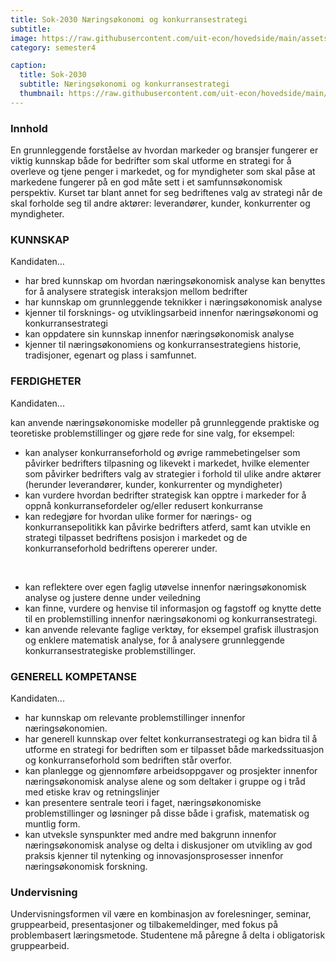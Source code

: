 ```yaml
---
title: Sok-2030 Næringsøkonomi og konkurransestrategi
subtitle: 
image: https://raw.githubusercontent.com/uit-econ/hovedside/main/assets/img/Sok-2030.jpg
category: semester4

caption:
  title: Sok-2030
  subtitle: Næringsøkonomi og konkurransestrategi
  thumbnail: https://raw.githubusercontent.com/uit-econ/hovedside/main/assets/img/Sok-2030.jpg
---
```


### Innhold
En grunnleggende forståelse av hvordan markeder og bransjer fungerer er viktig kunnskap både for bedrifter som skal utforme en strategi for å overleve og tjene penger i markedet, og for myndigheter som skal påse at markedene fungerer på en god måte sett i et samfunnsøkonomisk perspektiv. Kurset tar blant annet for seg bedriftenes valg av strategi når de skal forholde seg til andre aktører: leverandører, kunder, konkurrenter og myndigheter.

### KUNNSKAP

Kandidaten…

- har bred kunnskap om hvordan næringsøkonomisk analyse kan benyttes for å analysere strategisk interaksjon mellom bedrifter
- har kunnskap om grunnleggende teknikker i næringsøkonomisk analyse
- kjenner til forsknings- og utviklingsarbeid innenfor næringsøkonomi og konkurransestrategi
- kan oppdatere sin kunnskap innenfor næringsøkonomisk analyse
- kjenner til næringsøkonomiens og konkurransestrategiens historie, tradisjoner, egenart og plass i samfunnet.


### FERDIGHETER

Kandidaten...

kan anvende næringsøkonomiske modeller på grunnleggende praktiske og teoretiske problemstillinger og gjøre rede for sine valg, for eksempel:
- kan analyser konkurranseforhold og øvrige rammebetingelser som påvirker bedrifters tilpasning og likevekt i markedet, hvilke elementer som påvirker bedrifters   valg av strategier i forhold til ulike andre aktører (herunder leverandører, kunder, konkurrenter og myndigheter)
- kan vurdere hvordan bedrifter strategisk kan opptre i markeder for å oppnå konkurransefordeler og/eller redusert konkurranse
- kan redegjøre for hvordan ulike former for nærings- og konkurransepolitikk kan påvirke bedrifters atferd, samt kan utvikle en strategi tilpasset bedriftens       posisjon i markedet og de konkurranseforhold bedriftens opererer under.
</br> 
 
- kan reflektere over egen faglig utøvelse innenfor næringsøkonomisk analyse og justere denne under veiledning
- kan finne, vurdere og henvise til informasjon og fagstoff og knytte dette til en problemstilling innenfor næringsøkonomi og konkurransestrategi.
- kan anvende relevante faglige verktøy, for eksempel grafisk illustrasjon og enklere matematisk analyse, for å analysere grunnleggende konkurransestrategiske problemstillinger.


### GENERELL KOMPETANSE

Kandidaten...

- har kunnskap om relevante problemstillinger innenfor næringsøkonomien.
- har generell kunnskap over feltet konkurransestrategi og kan bidra til å utforme en strategi for bedriften som er tilpasset både markedssituasjon og konkurranseforhold som bedriften står overfor.
- kan planlegge og gjennomføre arbeidsoppgaver og prosjekter innenfor næringsøkonomisk analyse alene og som deltaker i gruppe og i tråd med etiske krav og retningslinjer
- kan presentere sentrale teori i faget, næringsøkonomiske problemstillinger og løsninger på disse både i grafisk, matematisk og muntlig form.
- kan utveksle synspunkter med andre med bakgrunn innenfor næringsøkonomisk analyse og delta i diskusjoner om utvikling av god praksis
kjenner til nytenking og innovasjonsprosesser innenfor næringsøkonomisk forskning.

### Undervisning
Undervisningsformen vil være en kombinasjon av forelesninger, seminar, gruppearbeid, presentasjoner og tilbakemeldinger, med fokus på problembasert læringsmetode. Studentene må påregne å delta i obligatorisk gruppearbeid.
